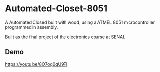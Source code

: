 # Automated-Closet-8051
A Automated Closed built with wood, using a ATMEL 8051 microcontroller programmed in assembly.

Built as the final project of the electronics course at SENAI.


## Demo
https://youtu.be/8O7oq0qU9FI
